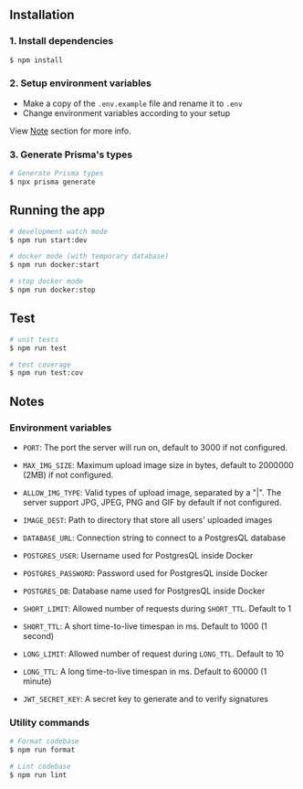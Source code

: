 ## Installation

### 1. Install dependencies

```bash
$ npm install
```

### 2. Setup environment variables

- Make a copy of the `.env.example` file and rename it to `.env`
- Change environment variables according to your setup

View [Note](#notes) section for more info.

### 3. Generate Prisma's types

```bash
# Generate Prisma types
$ npx prisma generate
```

## Running the app

```bash
# development watch mode
$ npm run start:dev

# docker mode (with temporary database)
$ npm run docker:start

# stop docker mode
$ npm run docker:stop
```

## Test

```bash
# unit tests
$ npm run test

# test coverage
$ npm run test:cov
```

## Notes

### Environment variables

- `PORT`: The port the server will run on, default to 3000 if not configured.

- `MAX_IMG_SIZE`: Maximum upload image size in bytes, default to 2000000 (2MB) if not configured.
- `ALLOW_IMG_TYPE`: Valid types of upload image, separated by a "|". The server support JPG, JPEG, PNG and GIF by default if not configured.
- `IMAGE_DEST`: Path to directory that store all users' uploaded images

- `DATABASE_URL`: Connection string to connect to a PostgresQL database

- `POSTGRES_USER`: Username used for PostgresQL inside Docker
- `POSTGRES_PASSWORD`: Password used for PostgresQL inside Docker
- `POSTGRES_DB`: Database name used for PostgresQL inside Docker

- `SHORT_LIMIT`: Allowed number of requests during `SHORT_TTL`. Default to 1
- `SHORT_TTL`: A short time-to-live timespan in ms. Default to 1000 (1 second)
- `LONG_LIMIT`: Allowed number of request during `LONG_TTL`. Default to 10
- `LONG_TTL`: A long time-to-live timespan in ms. Default to 60000 (1 minute)

- `JWT_SECRET_KEY`: A secret key to generate and to verify signatures

### Utility commands

```bash
# Format codebase
$ npm run format

# Lint codebase
$ npm run lint
```
